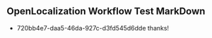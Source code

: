 ## OpenLocalization Workflow Test MarkDown
* 720bb4e7-daa5-46da-927c-d3fd545d6dde thanks!

<!--HONumber=Sep16_HO1-->


